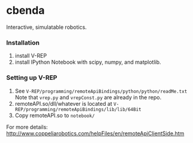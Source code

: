 cbenda
======

Interactive, simulatable robotics.

### Installation

1. install V-REP
2. install IPython Notebook with scipy, numpy, and matplotlib.

### Setting up V-REP

1. See `V-REP/programming/remoteApiBindings/python/python/readMe.txt` Note that `vrep.py` and `vrepConst.py` are already in the repo.
 2. remoteAPI.so/dll/whatever is located at `V-REP/programming/remoteApiBindings/lib/lib/64Bit`
3. Copy remoteAPI.so to `notebook/`

For more details: http://www.coppeliarobotics.com/helpFiles/en/remoteApiClientSide.htm